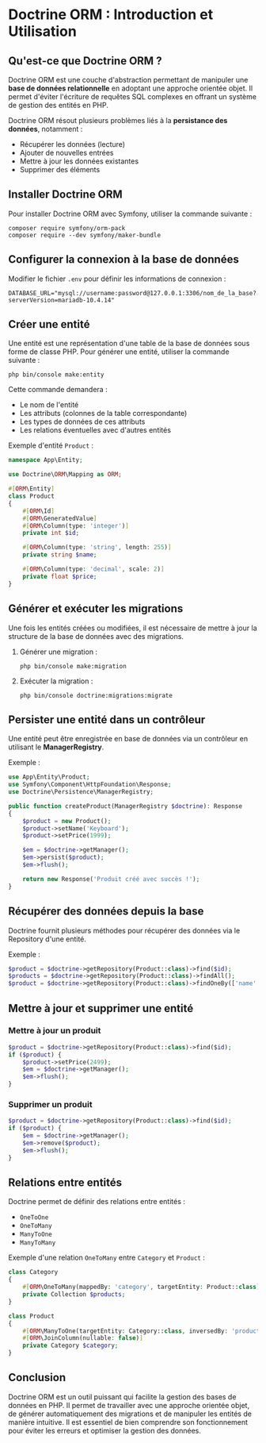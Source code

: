 # Doctrine ORM : Introduction et Utilisation

## Qu'est-ce que Doctrine ORM ?

Doctrine ORM est une couche d'abstraction permettant de manipuler une **base de données relationnelle** en adoptant une approche orientée objet. Il permet d'éviter l'écriture de requêtes SQL complexes en offrant un système de gestion des entités en PHP.

Doctrine ORM résout plusieurs problèmes liés à la **persistance des données**, notamment :

- Récupérer les données (lecture)
- Ajouter de nouvelles entrées
- Mettre à jour les données existantes
- Supprimer des éléments

## Installer Doctrine ORM

Pour installer Doctrine ORM avec Symfony, utiliser la commande suivante :

```shell
composer require symfony/orm-pack
composer require --dev symfony/maker-bundle
```

## Configurer la connexion à la base de données

Modifier le fichier `.env` pour définir les informations de connexion :

```env
DATABASE_URL="mysql://username:password@127.0.0.1:3306/nom_de_la_base?serverVersion=mariadb-10.4.14"
```

## Créer une entité

Une entité est une représentation d'une table de la base de données sous forme de classe PHP. Pour générer une entité, utiliser la commande suivante :

```shell
php bin/console make:entity
```

Cette commande demandera :

- Le nom de l'entité
- Les attributs (colonnes de la table correspondante)
- Les types de données de ces attributs
- Les relations éventuelles avec d'autres entités

Exemple d'entité `Product` :

```php
namespace App\Entity;

use Doctrine\ORM\Mapping as ORM;

#[ORM\Entity]
class Product
{
    #[ORM\Id]
    #[ORM\GeneratedValue]
    #[ORM\Column(type: 'integer')]
    private int $id;

    #[ORM\Column(type: 'string', length: 255)]
    private string $name;

    #[ORM\Column(type: 'decimal', scale: 2)]
    private float $price;
}
```

## Générer et exécuter les migrations

Une fois les entités créées ou modifiées, il est nécessaire de mettre à jour la structure de la base de données avec des migrations.

1. Générer une migration :
    
    ```shell
    php bin/console make:migration
    ```
    
2. Exécuter la migration :
    
    ```shell
    php bin/console doctrine:migrations:migrate
    ```
    

## Persister une entité dans un contrôleur

Une entité peut être enregistrée en base de données via un contrôleur en utilisant le **ManagerRegistry**.

Exemple :

```php
use App\Entity\Product;
use Symfony\Component\HttpFoundation\Response;
use Doctrine\Persistence\ManagerRegistry;

public function createProduct(ManagerRegistry $doctrine): Response
{
    $product = new Product();
    $product->setName('Keyboard');
    $product->setPrice(1999);

    $em = $doctrine->getManager();
    $em->persist($product);
    $em->flush();

    return new Response('Produit créé avec succès !');
}
```

## Récupérer des données depuis la base

Doctrine fournit plusieurs méthodes pour récupérer des données via le Repository d'une entité.

Exemple :

```php
$product = $doctrine->getRepository(Product::class)->find($id);
$products = $doctrine->getRepository(Product::class)->findAll();
$product = $doctrine->getRepository(Product::class)->findOneBy(['name' => 'Keyboard']);
```

## Mettre à jour et supprimer une entité

### Mettre à jour un produit

```php
$product = $doctrine->getRepository(Product::class)->find($id);
if ($product) {
    $product->setPrice(2499);
    $em = $doctrine->getManager();
    $em->flush();
}
```

### Supprimer un produit

```php
$product = $doctrine->getRepository(Product::class)->find($id);
if ($product) {
    $em = $doctrine->getManager();
    $em->remove($product);
    $em->flush();
}
```

## Relations entre entités

Doctrine permet de définir des relations entre entités :

- `OneToOne`
- `OneToMany`
- `ManyToOne`
- `ManyToMany`

Exemple d'une relation `OneToMany` entre `Category` et `Product` :

```php
class Category
{
    #[ORM\OneToMany(mappedBy: 'category', targetEntity: Product::class)]
    private Collection $products;
}

class Product
{
    #[ORM\ManyToOne(targetEntity: Category::class, inversedBy: 'products')]
    #[ORM\JoinColumn(nullable: false)]
    private Category $category;
}
```

## Conclusion

Doctrine ORM est un outil puissant qui facilite la gestion des bases de données en PHP. Il permet de travailler avec une approche orientée objet, de générer automatiquement des migrations et de manipuler les entités de manière intuitive. Il est essentiel de bien comprendre son fonctionnement pour éviter les erreurs et optimiser la gestion des données.
